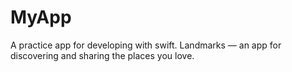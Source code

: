# MyApp
A practice app for developing with swift.
Landmarks — an app for discovering and sharing the places you love. 
